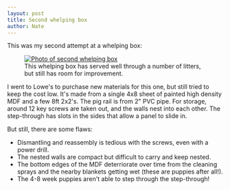 ```yaml
---
layout: post
title: Second whelping box
author: Nate
---
```


This was my second attempt at a whelping box:
<figure>
<a href="{{ "/assets/whelping-box-002.jpg" | relative_url }}">
<img src="{{ "/assets/whelping-box-002.jpg" | relative_url }}" alt="Photo of second whelping box"/>
</a>
<figcaption>This whelping box has served well through a number of litters, but still has room for improvement.</figcaption>
</figure>

I went to Lowe's to purchase new materials for this one, but still tried to keep the cost low.  It's made from a single 4x8 sheet of painted high density MDF and a few 8ft 2x2's.  The pig rail is from 2" PVC pipe.  For storage, around 12 key screws are taken out, and the walls nest into each other.  The step-through has slots in the sides that allow a panel to slide in.

But still, there are some flaws:

* Dismantling and reassembly is tedious with the screws, even with a power drill.
* The nested walls are compact but difficult to carry and keep nested.
* The bottom edges of the MDF deterriorate over time from the cleaning sprays and the nearby blankets getting wet (these are puppies after all!).
* The 4-8 week puppies aren't able to step through the step-through!

